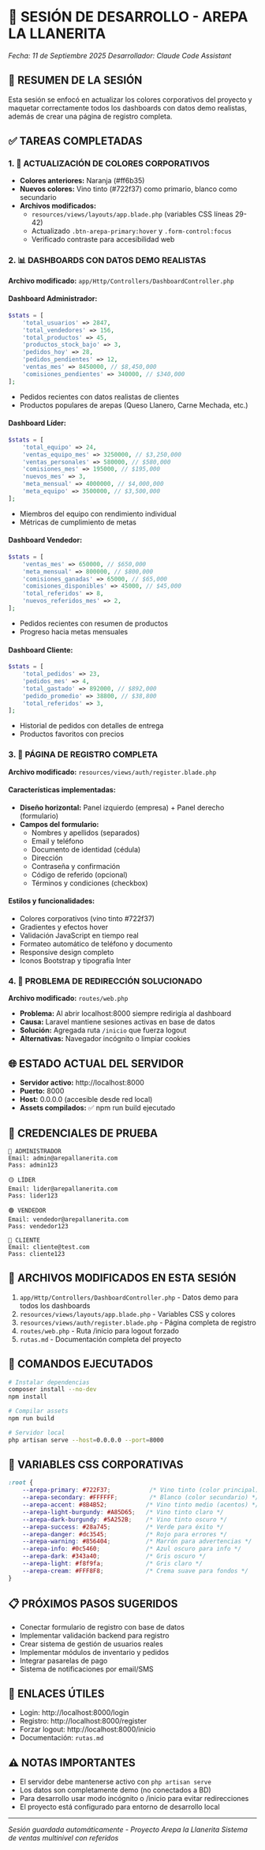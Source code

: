 # 📝 SESIÓN DE DESARROLLO - AREPA LA LLANERITA
*Fecha: 11 de Septiembre 2025*
*Desarrollador: Claude Code Assistant*

## 🎯 **RESUMEN DE LA SESIÓN**

Esta sesión se enfocó en actualizar los colores corporativos del proyecto y maquetar correctamente todos los dashboards con datos demo realistas, además de crear una página de registro completa.

## ✅ **TAREAS COMPLETADAS**

### 1. **🎨 ACTUALIZACIÓN DE COLORES CORPORATIVOS**
- **Colores anteriores:** Naranja (#ff6b35)
- **Nuevos colores:** Vino tinto (#722f37) como primario, blanco como secundario
- **Archivos modificados:**
  - `resources/views/layouts/app.blade.php` (variables CSS líneas 29-42)
  - Actualizado `.btn-arepa-primary:hover` y `.form-control:focus`
  - Verificado contraste para accesibilidad web

### 2. **📊 DASHBOARDS CON DATOS DEMO REALISTAS**
**Archivo modificado:** `app/Http/Controllers/DashboardController.php`

#### **Dashboard Administrador:**
```php
$stats = [
    'total_usuarios' => 2847,
    'total_vendedores' => 156,
    'total_productos' => 45,
    'productos_stock_bajo' => 3,
    'pedidos_hoy' => 28,
    'pedidos_pendientes' => 12,
    'ventas_mes' => 8450000, // $8,450,000
    'comisiones_pendientes' => 340000, // $340,000
];
```
- Pedidos recientes con datos realistas de clientes
- Productos populares de arepas (Queso Llanero, Carne Mechada, etc.)

#### **Dashboard Líder:**
```php
$stats = [
    'total_equipo' => 24,
    'ventas_equipo_mes' => 3250000, // $3,250,000
    'ventas_personales' => 580000, // $580,000
    'comisiones_mes' => 195000, // $195,000
    'nuevos_mes' => 3,
    'meta_mensual' => 4000000, // $4,000,000
    'meta_equipo' => 3500000, // $3,500,000
];
```
- Miembros del equipo con rendimiento individual
- Métricas de cumplimiento de metas

#### **Dashboard Vendedor:**
```php
$stats = [
    'ventas_mes' => 650000, // $650,000
    'meta_mensual' => 800000, // $800,000
    'comisiones_ganadas' => 65000, // $65,000
    'comisiones_disponibles' => 45000, // $45,000
    'total_referidos' => 8,
    'nuevos_referidos_mes' => 2,
];
```
- Pedidos recientes con resumen de productos
- Progreso hacia metas mensuales

#### **Dashboard Cliente:**
```php
$stats = [
    'total_pedidos' => 23,
    'pedidos_mes' => 4,
    'total_gastado' => 892000, // $892,000
    'pedido_promedio' => 38800, // $38,800
    'total_referidos' => 3,
];
```
- Historial de pedidos con detalles de entrega
- Productos favoritos con precios

### 3. **📝 PÁGINA DE REGISTRO COMPLETA**
**Archivo modificado:** `resources/views/auth/register.blade.php`

#### **Características implementadas:**
- **Diseño horizontal:** Panel izquierdo (empresa) + Panel derecho (formulario)
- **Campos del formulario:**
  - Nombres y apellidos (separados)
  - Email y teléfono
  - Documento de identidad (cédula)
  - Dirección
  - Contraseña y confirmación
  - Código de referido (opcional)
  - Términos y condiciones (checkbox)

#### **Estilos y funcionalidades:**
- Colores corporativos (vino tinto #722f37)
- Gradientes y efectos hover
- Validación JavaScript en tiempo real
- Formateo automático de teléfono y documento
- Responsive design completo
- Iconos Bootstrap y tipografía Inter

### 4. **🔧 PROBLEMA DE REDIRECCIÓN SOLUCIONADO**
**Archivo modificado:** `routes/web.php`
- **Problema:** Al abrir localhost:8000 siempre redirigía al dashboard
- **Causa:** Laravel mantiene sesiones activas en base de datos
- **Solución:** Agregada ruta `/inicio` que fuerza logout
- **Alternativas:** Navegador incógnito o limpiar cookies

## 🌐 **ESTADO ACTUAL DEL SERVIDOR**
- **Servidor activo:** http://localhost:8000 
- **Puerto:** 8000
- **Host:** 0.0.0.0 (accesible desde red local)
- **Assets compilados:** ✅ npm run build ejecutado

## 👥 **CREDENCIALES DE PRUEBA**
```
🔴 ADMINISTRADOR
Email: admin@arepallanerita.com
Pass: admin123

🟡 LÍDER  
Email: lider@arepallanerita.com
Pass: lider123

🟢 VENDEDOR
Email: vendedor@arepallanerita.com
Pass: vendedor123

🔵 CLIENTE
Email: cliente@test.com
Pass: cliente123
```

## 📁 **ARCHIVOS MODIFICADOS EN ESTA SESIÓN**
1. `app/Http/Controllers/DashboardController.php` - Datos demo para todos los dashboards
2. `resources/views/layouts/app.blade.php` - Variables CSS y colores
3. `resources/views/auth/register.blade.php` - Página completa de registro
4. `routes/web.php` - Ruta /inicio para logout forzado
5. `rutas.md` - Documentación completa del proyecto

## 🚀 **COMANDOS EJECUTADOS**
```bash
# Instalar dependencias
composer install --no-dev
npm install

# Compilar assets
npm run build

# Servidor local
php artisan serve --host=0.0.0.0 --port=8000
```

## 🎨 **VARIABLES CSS CORPORATIVAS**
```css
:root {
    --arepa-primary: #722F37;           /* Vino tinto (color principal) */
    --arepa-secondary: #FFFFFF;         /* Blanco (color secundario) */
    --arepa-accent: #8B4B52;           /* Vino tinto medio (acentos) */
    --arepa-light-burgundy: #A85D65;   /* Vino tinto claro */
    --arepa-dark-burgundy: #5A252B;    /* Vino tinto oscuro */
    --arepa-success: #28a745;          /* Verde para éxito */
    --arepa-danger: #dc3545;           /* Rojo para errores */
    --arepa-warning: #856404;          /* Marrón para advertencias */
    --arepa-info: #0c5460;             /* Azul oscuro para info */
    --arepa-dark: #343a40;             /* Gris oscuro */
    --arepa-light: #f8f9fa;            /* Gris claro */
    --arepa-cream: #FFF8F8;            /* Crema suave para fondos */
}
```

## 📋 **PRÓXIMOS PASOS SUGERIDOS**
- Conectar formulario de registro con base de datos
- Implementar validación backend para registro
- Crear sistema de gestión de usuarios reales
- Implementar módulos de inventario y pedidos
- Integrar pasarelas de pago
- Sistema de notificaciones por email/SMS

## 🔗 **ENLACES ÚTILES**
- Login: http://localhost:8000/login
- Registro: http://localhost:8000/register  
- Forzar logout: http://localhost:8000/inicio
- Documentación: `rutas.md`

## ⚠️ **NOTAS IMPORTANTES**
- El servidor debe mantenerse activo con `php artisan serve`
- Los datos son completamente demo (no conectados a BD)
- Para desarrollo usar modo incógnito o /inicio para evitar redirecciones
- El proyecto está configurado para entorno de desarrollo local

---
*Sesión guardada automáticamente - Proyecto Arepa la Llanerita*
*Sistema de ventas multinivel con referidos*
